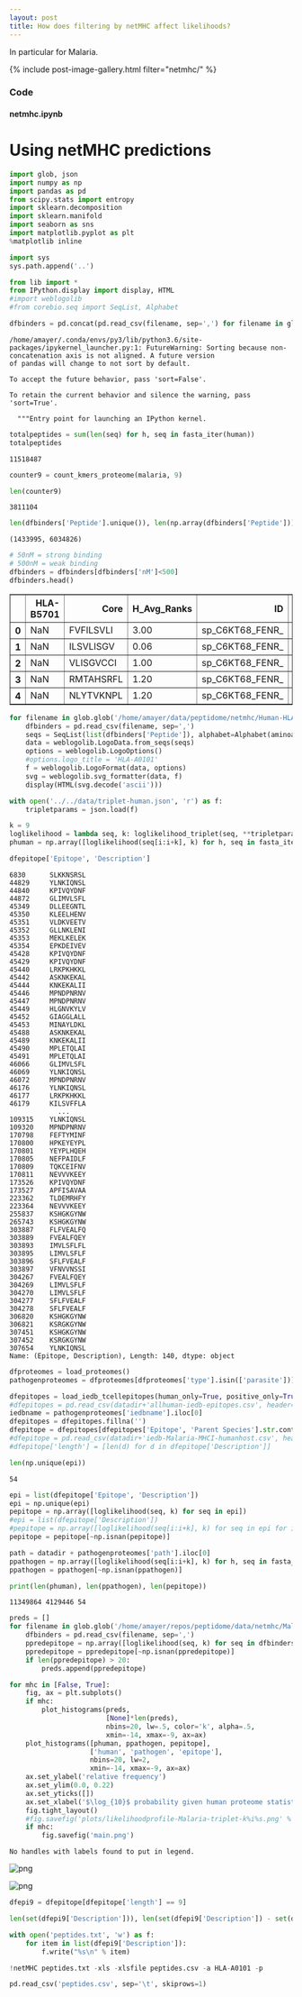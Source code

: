 ```yaml
---
layout: post
title: How does filtering by netMHC affect likelihoods?
---
```


In particular for Malaria.

{% include post-image-gallery.html filter="netmhc/" %}

### Code 
#### netmhc.ipynb

# Using netMHC predictions


```python
import glob, json
import numpy as np
import pandas as pd
from scipy.stats import entropy
import sklearn.decomposition
import sklearn.manifold
import seaborn as sns
import matplotlib.pyplot as plt
%matplotlib inline

import sys
sys.path.append('..')

from lib import *
from IPython.display import display, HTML
#import weblogolib
#from corebio.seq import SeqList, Alphabet
```


```python
dfbinders = pd.concat(pd.read_csv(filename, sep=',') for filename in glob.glob('/home/amayer/data/peptidome/netmhc/Malaria-HLA-*.csv'))
```

    /home/amayer/.conda/envs/py3/lib/python3.6/site-packages/ipykernel_launcher.py:1: FutureWarning: Sorting because non-concatenation axis is not aligned. A future version
    of pandas will change to not sort by default.
    
    To accept the future behavior, pass 'sort=False'.
    
    To retain the current behavior and silence the warning, pass 'sort=True'.
    
      """Entry point for launching an IPython kernel.



```python
totalpeptides = sum(len(seq) for h, seq in fasta_iter(human))
totalpeptides
```




    11518487




```python
counter9 = count_kmers_proteome(malaria, 9)
```


```python
len(counter9)
```




    3811104




```python
len(dfbinders['Peptide'].unique()), len(np.array(dfbinders['Peptide']))
```




    (1433995, 6034826)




```python
# 50nM = strong binding
# 500nM = weak binding
dfbinders = dfbinders[dfbinders['nM']<500]
dfbinders.head()
```




<div>
<style scoped>
    .dataframe tbody tr th:only-of-type {
        vertical-align: middle;
    }

    .dataframe tbody tr th {
        vertical-align: top;
    }

    .dataframe thead th {
        text-align: right;
    }
</style>
<table border="1" class="dataframe">
  <thead>
    <tr style="text-align: right;">
      <th></th>
      <th>HLA-B5701</th>
      <th>Core</th>
      <th>H_Avg_Ranks</th>
      <th>ID</th>
      <th>N_binders</th>
      <th>Peptide</th>
      <th>Pos</th>
      <th>Rank</th>
      <th>Unnamed: 0</th>
      <th>nM</th>
    </tr>
  </thead>
  <tbody>
    <tr>
      <th>0</th>
      <td>NaN</td>
      <td>FVFILSVLI</td>
      <td>3.00</td>
      <td>sp_C6KT68_FENR_</td>
      <td>0.0</td>
      <td>FVFILSVLI</td>
      <td>4.0</td>
      <td>3.00</td>
      <td>4.0</td>
      <td>260.5</td>
    </tr>
    <tr>
      <th>1</th>
      <td>NaN</td>
      <td>ILSVLISGV</td>
      <td>0.06</td>
      <td>sp_C6KT68_FENR_</td>
      <td>1.0</td>
      <td>ILSVLISGV</td>
      <td>7.0</td>
      <td>0.06</td>
      <td>7.0</td>
      <td>4.3</td>
    </tr>
    <tr>
      <th>2</th>
      <td>NaN</td>
      <td>VLISGVCCI</td>
      <td>1.00</td>
      <td>sp_C6KT68_FENR_</td>
      <td>1.0</td>
      <td>VLISGVCCI</td>
      <td>10.0</td>
      <td>1.00</td>
      <td>10.0</td>
      <td>38.2</td>
    </tr>
    <tr>
      <th>3</th>
      <td>NaN</td>
      <td>RMTAHSRFL</td>
      <td>1.20</td>
      <td>sp_C6KT68_FENR_</td>
      <td>1.0</td>
      <td>RMTAHSRFL</td>
      <td>29.0</td>
      <td>1.20</td>
      <td>29.0</td>
      <td>51.3</td>
    </tr>
    <tr>
      <th>4</th>
      <td>NaN</td>
      <td>NLYTVKNPL</td>
      <td>1.20</td>
      <td>sp_C6KT68_FENR_</td>
      <td>1.0</td>
      <td>NLYTVKNPL</td>
      <td>62.0</td>
      <td>1.20</td>
      <td>62.0</td>
      <td>52.9</td>
    </tr>
  </tbody>
</table>
</div>




```python
for filename in glob.glob('/home/amayer/data/peptidome/netmhc/Human-HLA-*.csv'):
    dfbinders = pd.read_csv(filename, sep=',')
    seqs = SeqList(list(dfbinders['Peptide']), alphabet=Alphabet(aminoacids))
    data = weblogolib.LogoData.from_seqs(seqs)
    options = weblogolib.LogoOptions()
    #options.logo_title = 'HLA-A0101'
    f = weblogolib.LogoFormat(data, options)
    svg = weblogolib.svg_formatter(data, f)
    display(HTML(svg.decode('ascii')))
```


```python
with open('../../data/triplet-human.json', 'r') as f:
    tripletparams = json.load(f)
```


```python
k = 9
loglikelihood = lambda seq, k: loglikelihood_triplet(seq, **tripletparams, k=k)
phuman = np.array([loglikelihood(seq[i:i+k], k) for h, seq in fasta_iter(human) for i in range(len(seq)-k+1) ])
```


```python
dfepitope['Epitope', 'Description']
```




    6830      SLKKNSRSL
    44829     YLNKIQNSL
    44840     KPIVQYDNF
    44872     GLIMVLSFL
    45349     DLLEEGNTL
    45350     KLEELHENV
    45351     VLDKVEETV
    45352     GLLNKLENI
    45353     MEKLKELEK
    45354     EPKDEIVEV
    45428     KPIVQYDNF
    45429     KPIVQYDNF
    45440     LRKPKHKKL
    45442     ASKNKEKAL
    45444     KNKEKALII
    45446     MPNDPNRNV
    45447     MPNDPNRNV
    45449     HLGNVKYLV
    45452     GIAGGLALL
    45453     MINAYLDKL
    45488     ASKNKEKAL
    45489     KNKEKALII
    45490     MPLETQLAI
    45491     MPLETQLAI
    46066     GLIMVLSFL
    46069     YLNKIQNSL
    46072     MPNDPNRNV
    46176     YLNKIQNSL
    46177     LRKPKHKKL
    46179     KILSVFFLA
                ...    
    109315    YLNKIQNSL
    109320    MPNDPNRNV
    170798    FEFTYMINF
    170800    HPKEYEYPL
    170801    YEYPLHQEH
    170805    NEFPAIDLF
    170809    TQKCEIFNV
    170811    NEVVVKEEY
    173526    KPIVQYDNF
    173527    APFISAVAA
    223362    TLDEMRHFY
    223364    NEVVVKEEY
    255837    KSHGKGYNW
    265743    KSHGKGYNW
    303887    FLFVEALFQ
    303889    FVEALFQEY
    303893    IMVLSFLFL
    303895    LIMVLSFLF
    303896    SFLFVEALF
    303897    VFNVVNSSI
    304267    FVEALFQEY
    304269    LIMVLSFLF
    304270    LIMVLSFLF
    304277    SFLFVEALF
    304278    SFLFVEALF
    306820    KSHGKGYNW
    306821    KSRGKGYNW
    307451    KSHGKGYNW
    307452    KSRGKGYNW
    307654    YLNKIQNSL
    Name: (Epitope, Description), Length: 140, dtype: object




```python
dfproteomes = load_proteomes()
pathogenproteomes = dfproteomes[dfproteomes['type'].isin(['parasite'])]

dfepitopes = load_iedb_tcellepitopes(human_only=True, positive_only=True, peptide_length=9)
#dfepitopes = pd.read_csv(datadir+'allhuman-iedb-epitopes.csv', header=1, usecols=(2, 9, 14))
iedbname = pathogenproteomes['iedbname'].iloc[0]
dfepitopes = dfepitopes.fillna('')
dfepitope = dfepitopes[dfepitopes['Epitope', 'Parent Species'].str.contains(iedbname)]
#dfepitope = pd.read_csv(datadir+'iedb-Malaria-MHCI-humanhost.csv', header=1, usecols=(2, 9, 14))
#dfepitope['length'] = [len(d) for d in dfepitope['Description']]
```


```python
len(np.unique(epi))
```




    54




```python
epi = list(dfepitope['Epitope', 'Description'])
epi = np.unique(epi)
pepitope = np.array([loglikelihood(seq, k) for seq in epi])
#epi = list(dfepitope['Description'])
#pepitope = np.array([loglikelihood(seq[i:i+k], k) for seq in epi for i in range(len(seq)-k+1)])
pepitope = pepitope[~np.isnan(pepitope)]

path = datadir + pathogenproteomes['path'].iloc[0]
ppathogen = np.array([loglikelihood(seq[i:i+k], k) for h, seq in fasta_iter(path) for i in range(len(seq)-k+1) ])
ppathogen = ppathogen[~np.isnan(ppathogen)]

print(len(phuman), len(ppathogen), len(pepitope))
```

    11349864 4129446 54



```python
preds = []
for filename in glob.glob('/home/amayer/repos/peptidome/data/netmhc/Malaria-HLA-*.csv'):
    dfbinders = pd.read_csv(filename, sep=',')
    ppredepitope = np.array([loglikelihood(seq, k) for seq in dfbinders['Peptide'].unique()])
    ppredepitope = ppredepitope[~np.isnan(ppredepitope)]
    if len(ppredepitope) > 20:
        preds.append(ppredepitope)
```


```python
for mhc in [False, True]:
    fig, ax = plt.subplots()
    if mhc:
        plot_histograms(preds,
                        [None]*len(preds),
                        nbins=20, lw=.5, color='k', alpha=.5,
                        xmin=-14, xmax=-9, ax=ax)
    plot_histograms([phuman, ppathogen, pepitope],
                    ['human', 'pathogen', 'epitope'],
                    nbins=20, lw=2,
                    xmin=-14, xmax=-9, ax=ax)
    ax.set_ylabel('relative frequency')
    ax.set_ylim(0.0, 0.22)
    ax.set_yticks([])
    ax.set_xlabel('$\log_{10}$ probability given human proteome statistics')
    fig.tight_layout()
    #fig.savefig('plots/likelihoodprofile-Malaria-triplet-k%i%s.png' % (k, '-mhc' if mhc else ''), dpi=300)
    if mhc:
        fig.savefig('main.png')
```

    No handles with labels found to put in legend.



![png](notebook_files/netmhc_16_1.png)



![png](notebook_files/netmhc_16_2.png)



```python
dfepi9 = dfepitope[dfepitope['length'] == 9]
```


```python
len(set(dfepi9['Description'])), len(set(dfepi9['Description']) - set(dfbinders['Peptide'].unique()))
```


```python
with open('peptides.txt', 'w') as f:
    for item in list(dfepi9['Description']):
        f.write("%s\n" % item)
```


```python
!netMHC peptides.txt -xls -xlsfile peptides.csv -a HLA-A0101 -p
```


```python
pd.read_csv('peptides.csv', sep='\t', skiprows=1)
```


```python

```
